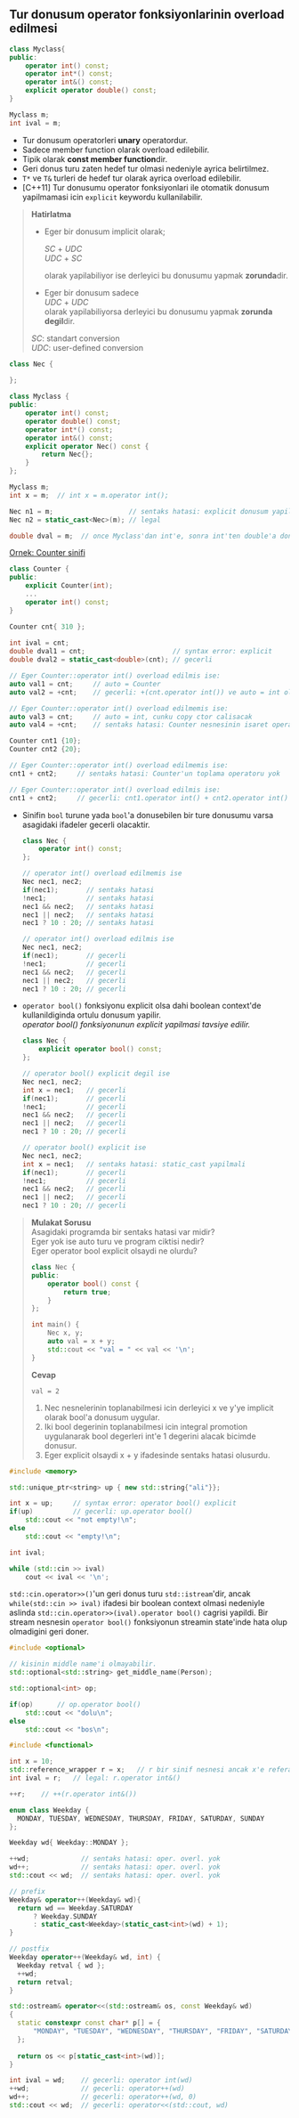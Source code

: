 ## Tur donusum operator fonksiyonlarinin overload edilmesi

```C++
class Myclass{
public:
    operator int() const;
    operator int*() const;
    operator int&() const;
    explicit operator double() const;
}

Myclass m;
int ival = m;
```

* Tur donusum operatorleri **unary** operatordur.
* Sadece member function olarak overload edilebilir.
* Tipik olarak **const member function**dir.
* Geri donus turu zaten hedef tur olmasi nedeniyle ayrica belirtilmez.
* `T*` ve `T&` turleri de hedef tur olarak ayrica overload edilebilir.
* [C++11] Tur donusumu operator fonksiyonlari ile otomatik donusum yapilmamasi icin `explicit` keywordu kullanilabilir.

> **Hatirlatma**    
> 
> * Eger bir donusum implicit olarak;
> 
>   *SC* + *UDC*   
>   *UDC* + *SC*  
> 
>   olarak yapilabiliyor ise derleyici bu donusumu yapmak **zorunda**dir.
> 
> * Eger bir donusum sadece  
>       *UDC* + *UDC*  
>   olarak yapilabiliyorsa derleyici bu donusumu yapmak **zorunda degil**dir.
> 
> *SC*: standart conversion  
> *UDC*: user-defined conversion  
> 

```C++
class Nec {
    
};

class Myclass {
public:
    operator int() const;
    operator double() const;
    operator int*() const;
    operator int&() const;
    explicit operator Nec() const {
        return Nec{};
    }
};

Myclass m;
int x = m;  // int x = m.operator int();

Nec n1 = m;                   // sentaks hatasi: explicit donusum yapilmali
Nec n2 = static_cast<Nec>(m); // legal

double dval = m;  // once Myclass'dan int'e, sonra int'ten double'a donusum gerceklesir.
```

[Ornek: Counter sinifi](res/src/16_typecast_overload.cpp)

```C++
class Counter {
public:
    explicit Counter(int);
    ...
    operator int() const;
}
```
```C++
Counter cnt{ 310 };
    
int ival = cnt;
double dval1 = cnt;                      // syntax error: explicit
double dval2 = static_cast<double>(cnt); // gecerli

// Eger Counter::operator int() overload edilmis ise:
auto val1 = cnt;     // auto = Counter
auto val2 = +cnt;    // gecerli: +(cnt.operator int()) ve auto = int olacak.

// Eger Counter::operator int() overload edilmemis ise:
auto val3 = cnt;     // auto = int, cunku copy ctor calisacak
auto val4 = +cnt;    // sentaks hatasi: Counter nesnesinin isaret operatoru  yok
```
```C++
Counter cnt1 {10};
Counter cnt2 {20};

// Eger Counter::operator int() overload edilmemis ise:
cnt1 + cnt2;     // sentaks hatasi: Counter'un toplama operatoru yok

// Eger Counter::operator int() overload edilmis ise:
cnt1 + cnt2;     // gecerli: cnt1.operator int() + cnt2.operator int()
```
* Sinifin `bool` turune yada `bool`'a donusebilen bir ture donusumu varsa asagidaki ifadeler gecerli olacaktir.
  ```C++
  class Nec {
      operator int() const;
  };
  
  // operator int() overload edilmemis ise
  Nec nec1, nec2;
  if(nec1);       // sentaks hatasi
  !nec1;          // sentaks hatasi
  nec1 && nec2;   // sentaks hatasi
  nec1 || nec2;   // sentaks hatasi
  nec1 ? 10 : 20; // sentaks hatasi
  
  // operator int() overload edilmis ise
  Nec nec1, nec2;
  if(nec1);       // gecerli
  !nec1;          // gecerli
  nec1 && nec2;   // gecerli
  nec1 || nec2;   // gecerli
  nec1 ? 10 : 20; // gecerli
  ```
  
* `operator bool()` fonksiyonu explicit olsa dahi boolean context'de kullanildiginda ortulu donusum yapilir.  
  *operator bool() fonksiyonunun explicit yapilmasi tavsiye edilir.*
  ```C++
  class Nec {
      explicit operator bool() const;
  };
  
  // operator bool() explicit degil ise
  Nec nec1, nec2;
  int x = nec1;   // gecerli
  if(nec1);       // gecerli
  !nec1;          // gecerli
  nec1 && nec2;   // gecerli
  nec1 || nec2;   // gecerli
  nec1 ? 10 : 20; // gecerli
  
  // operator bool() explicit ise
  Nec nec1, nec2;
  int x = nec1;   // sentaks hatasi: static_cast yapilmali
  if(nec1);       // gecerli
  !nec1;          // gecerli
  nec1 && nec2;   // gecerli
  nec1 || nec2;   // gecerli
  nec1 ? 10 : 20; // gecerli
  ```
  
> **Mulakat Sorusu**  
> Asagidaki programda bir sentaks hatasi var midir?  
> Eger yok ise auto turu ve program ciktisi nedir?  
> Eger operator bool explicit olsaydi ne olurdu?
> ```C++
> class Nec {
> public:
>     operator bool() const {
>         return true;
>     }
> };
> 
> int main() {
>     Nec x, y;
>     auto val = x + y;
>     std::cout << "val = " << val << '\n';
> }
> ```
> **Cevap**  
> ```
> val = 2
> ```
> 1. Nec nesnelerinin toplanabilmesi icin derleyici x ve y'ye implicit olarak bool'a donusum uygular. 
> 2. Iki bool degerinin toplanabilmesi icin integral promotion uygulanarak bool degerleri int'e 1 degerini alacak bicimde donusur.
> 3. Eger explicit olsaydi x + y ifadesinde sentaks hatasi olusurdu.

```C++
#include <memory>

std::unique_ptr<string> up { new std::string{"ali"}};

int x = up;     // syntax error: operator bool() explicit
if(up)          // gecerli: up.operator bool()
    std::cout << "not empty!\n";
else 
    std::cout << "empty!\n";
```

```C++
int ival;

while (std::cin >> ival)
    cout << ival << '\n';

```
`std::cin.operator>>()`'un geri donus turu `std::istream`'dir, ancak `while(std::cin >> ival)` ifadesi bir boolean context olmasi nedeniyle aslinda `std::cin.operator>>(ival).operator bool()` cagrisi yapildi. Bir stream nesnesin `operator bool()` fonksiyonun streamin state'inde hata olup olmadigini geri doner.

```C++
#include <optional>

// kisinin middle name'i olmayabilir.
std::optional<std::string> get_middle_name(Person);

std::optional<int> op;

if(op)      // op.operator bool()
    std::cout << "dolu\n";
else
    std::cout << "bos\n";
```
```C++
#include <functional>

int x = 10;
std::reference_wrapper r = x;   // r bir sinif nesnesi ancak x'e referans ediyor.
int ival = r;   // legal: r.operator int&()

++r;    // ++(r.operator int&())
```
```C++
enum class Weekday {
  MONDAY, TUESDAY, WEDNESDAY, THURSDAY, FRIDAY, SATURDAY, SUNDAY
};

Weekday wd{ Weekday::MONDAY };

++wd;             // sentaks hatasi: oper. overl. yok
wd++;             // sentaks hatasi: oper. overl. yok
std::cout << wd;  // sentaks hatasi: oper. overl. yok

// prefix
Weekday& operator++(Weekday& wd){
  return wd == Weekday.SATURDAY 
      ? Weekday.SUNDAY 
      : static_cast<Weekday>(static_cast<int>(wd) + 1);
}

// postfix
Weekday operator++(Weekday& wd, int) {
  Weekday retval { wd };
  ++wd;
  return retval;
}

std::ostream& operator<<(std::ostream& os, const Weekday& wd)
{
  static constexpr const char* p[] = {
      "MONDAY", "TUESDAY", "WEDNESDAY", "THURSDAY", "FRIDAY", "SATURDAY", "SUNDAY"
  };
  
  return os << p[static_cast<int>(wd)];
}

int ival = wd;    // gecerli: operator int(wd)
++wd;             // gecerli: operator++(wd)
wd++;             // gecerli: operator++(wd, 0)
std::cout << wd;  // gecerli: operator<<(std::cout, wd)
```